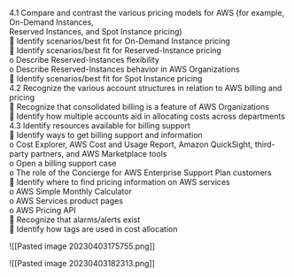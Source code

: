 4.1 Compare and contrast the various pricing models for AWS (for example, On-Demand Instances,  
Reserved Instances, and Spot Instance pricing)  
		 Identify scenarios/best fit for On-Demand Instance pricing  
		 Identify scenarios/best fit for Reserved-Instance pricing  
				o Describe Reserved-Instances flexibility  
				o Describe Reserved-Instances behavior in AWS Organizations  
		 Identify scenarios/best fit for Spot Instance pricing  
4.2 Recognize the various account structures in relation to AWS billing and pricing  
		 Recognize that consolidated billing is a feature of AWS Organizations  
		 Identify how multiple accounts aid in allocating costs across departments  
4.3 Identify resources available for billing support  
		 Identify ways to get billing support and information  
				o Cost Explorer, AWS Cost and Usage Report, Amazon QuickSight, third-party partners,  and AWS Marketplace tools  
				o Open a billing support case  
				o The role of the Concierge for AWS Enterprise Support Plan customers  
		 Identify where to find pricing information on AWS services  
				o AWS Simple Monthly Calculator  
				o AWS Services product pages  
				o AWS Pricing API  
		 Recognize that alarms/alerts exist  
		 Identify how tags are used in cost allocation


![[Pasted image 20230403175755.png]] 

![[Pasted image 20230403182313.png]]


